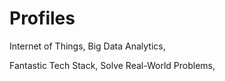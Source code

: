 # Profiles

Internet of Things, Big Data Analytics, 

Fantastic Tech Stack, Solve Real-World Problems, 